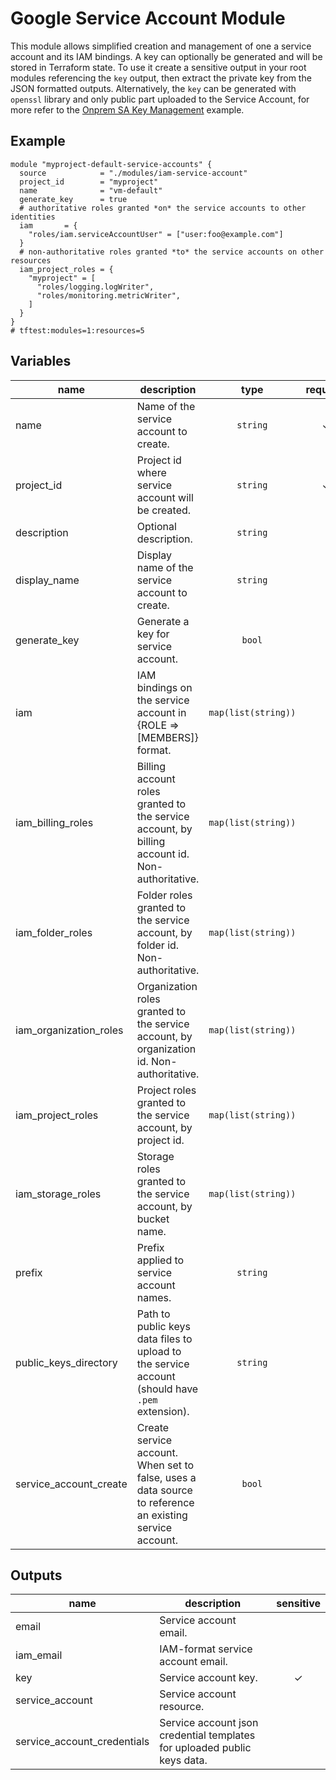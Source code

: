# Google Service Account Module

This module allows simplified creation and management of one a service account and its IAM bindings. A key can optionally be generated and will be stored in Terraform state. To use it create a sensitive output in your root modules referencing the `key` output, then extract the private key from the JSON formatted outputs. Alternatively, the `key` can be generated with `openssl` library and only public part uploaded to the Service Account, for more refer to the [Onprem SA Key Management](../../examples/cloud-operations/onprem-sa-key-management/) example.

## Example

```hcl
module "myproject-default-service-accounts" {
  source            = "./modules/iam-service-account"
  project_id        = "myproject"
  name              = "vm-default"
  generate_key      = true
  # authoritative roles granted *on* the service accounts to other identities
  iam       = {
    "roles/iam.serviceAccountUser" = ["user:foo@example.com"]
  }
  # non-authoritative roles granted *to* the service accounts on other resources
  iam_project_roles = {
    "myproject" = [
      "roles/logging.logWriter",
      "roles/monitoring.metricWriter",
    ]
  }
}
# tftest:modules=1:resources=5
```
<!-- BEGIN TFDOC -->

## Variables

| name | description | type | required | default |
|---|---|:---:|:---:|:---:|
| name | Name of the service account to create. | <code>string</code> | ✓ |  |
| project_id | Project id where service account will be created. | <code>string</code> | ✓ |  |
| description | Optional description. | <code>string</code> |  | <code>null</code> |
| display_name | Display name of the service account to create. | <code>string</code> |  | <code>&#34;Terraform-managed.&#34;</code> |
| generate_key | Generate a key for service account. | <code>bool</code> |  | <code>false</code> |
| iam | IAM bindings on the service account in {ROLE => [MEMBERS]} format. | <code>map&#40;list&#40;string&#41;&#41;</code> |  | <code>&#123;&#125;</code> |
| iam_billing_roles | Billing account roles granted to the service account, by billing account id. Non-authoritative. | <code>map&#40;list&#40;string&#41;&#41;</code> |  | <code>&#123;&#125;</code> |
| iam_folder_roles | Folder roles granted to the service account, by folder id. Non-authoritative. | <code>map&#40;list&#40;string&#41;&#41;</code> |  | <code>&#123;&#125;</code> |
| iam_organization_roles | Organization roles granted to the service account, by organization id. Non-authoritative. | <code>map&#40;list&#40;string&#41;&#41;</code> |  | <code>&#123;&#125;</code> |
| iam_project_roles | Project roles granted to the service account, by project id. | <code>map&#40;list&#40;string&#41;&#41;</code> |  | <code>&#123;&#125;</code> |
| iam_storage_roles | Storage roles granted to the service account, by bucket name. | <code>map&#40;list&#40;string&#41;&#41;</code> |  | <code>&#123;&#125;</code> |
| prefix | Prefix applied to service account names. | <code>string</code> |  | <code>null</code> |
| public_keys_directory | Path to public keys data files to upload to the service account (should have `.pem` extension). | <code>string</code> |  | <code>&#34;&#34;</code> |
| service_account_create | Create service account. When set to false, uses a data source to reference an existing service account. | <code>bool</code> |  | <code>true</code> |

## Outputs

| name | description | sensitive |
|---|---|:---:|
| email | Service account email. |  |
| iam_email | IAM-format service account email. |  |
| key | Service account key. | ✓ |
| service_account | Service account resource. |  |
| service_account_credentials | Service account json credential templates for uploaded public keys data. |  |

<!-- END TFDOC -->
